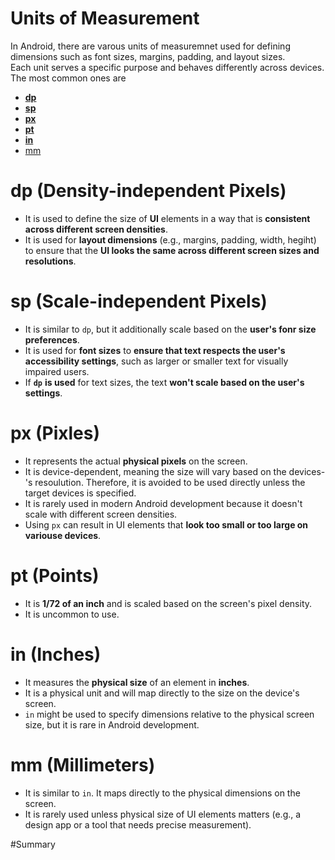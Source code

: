 # Units of Measurement
In Android, there are varous units of measuremnet used for defining dimensions such as font sizes, margins, padding, and layout sizes.  
  Each unit serves a specific purpose and behaves differently across devices.   
  The most common ones are 
  - **[dp](#dp-Density-independent-Pixels)**
  - **[sp](#sp-Scale-independent-Pixels)**
  - **[px](#px-Pixles)**
  - **[pt](#pt-Points)**
  - **[in](#in-Inches)**
  - [mm](#mm-Millimeters)

# dp (Density-independent Pixels)
- It is used to define the size of **UI** elements in a way that is **consistent across different screen densities**.  
- It is used for **layout dimensions** (e.g., margins, padding, width, hegiht) to ensure that the **UI looks the same across different screen sizes and resolutions**.

# sp (Scale-independent Pixels)
- It is similar to `dp`, but it additionally scale based on the **user's fonr size preferences**.
- It is used for **font sizes** to **ensure that text respects the user's accessibility settings**, such as larger or smaller text for visually impaired users.
- If **`dp`** **is used** for text sizes, the text **won't scale based on the user's settings**.

# px (Pixles)
- It represents the actual **physical pixels** on the screen.
- It is device-dependent, meaning the size will vary based on the devices-'s resoulution. Therefore, it is avoided to be used directly unless the target devices is specified.
- It is rarely used in modern Android development because it doesn't scale with different screen densities.
- Using `px` can result in UI elements that **look too small or too large on variouse devices**.
  
# pt (Points)
- It is **1/72 of an inch** and is scaled based on the screen's pixel density.
- It is uncommon to use.

# in (Inches)
- It measures the **physical size** of an element in **inches**.
- It is a physical unit and will map directly to the size on the device's screen.
- `in` might be used to specify dimensions relative to the physical screen size, but it is rare in Android development.

# mm (Millimeters)
- It is similar to `in`. It maps directly to the physical dimensions on the screen.
- It is rarely used unless physical size of UI elements matters (e.g., a design app or a tool that needs precise measurement).

#Summary
